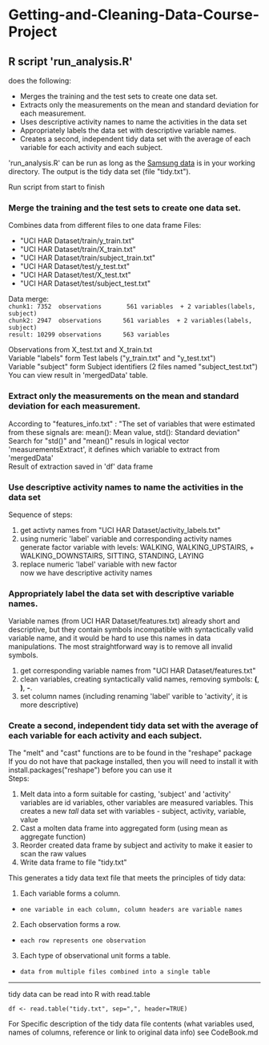 Getting-and-Cleaning-Data-Course-Project
========================================


R script 'run_analysis.R' 
----
does the following:

- Merges the training and the test sets to create one data set.
- Extracts only the measurements on the mean and standard deviation for each measurement. 
- Uses descriptive activity names to name the activities in the data set
- Appropriately labels the data set with descriptive variable names. 
- Creates a second, independent tidy data set with the average of each variable for each activity and each subject. 


'run_analysis.R' can be run as long as the [Samsung data](https://d396qusza40orc.cloudfront.net/getdata%2Fprojectfiles%2FUCI%20HAR%20Dataset.zip) is in your working directory. The output is the tidy data set (file "tidy.txt").  

Run script from start to finish  


### Merge the training and the test sets to create one data set.
Combines data from different files to one data frame
Files: 
- "UCI HAR Dataset/train/y_train.txt"
- "UCI HAR Dataset/train/X_train.txt"
- "UCI HAR Dataset/train/subject_train.txt"
- "UCI HAR Dataset/test/y_test.txt"
- "UCI HAR Dataset/test/X_test.txt"
- "UCI HAR Dataset/test/subject_test.txt"

Data merge:  
`chunk1: 7352  observations       561 variables  + 2 variables(labels, subject)  `  
`chunk2: 2947  observations      561 variables  + 2 variables(labels, subject)  `  
`result: 10299 observations      563 variables  `  


Observations from X_test.txt and X_train.txt  
Variable "labels" form Test labels ("y_train.txt" and "y_test.txt")  
Variable "subject" form Subject identifiers (2 files named "subject_test.txt")  
You can view result in 'mergedData' table.  

### Extract only the measurements on the mean and standard deviation for each measurement. 

According to "features_info.txt" : "The set of variables that were estimated from these signals are: mean(): Mean value, std(): Standard deviation"  
Search for "std()" and "mean()" resuls in logical vector 'measurementsExtract', it defines which variable to extract from 'mergedData'  
Result of extraction saved in 'df' data frame  

### Use descriptive activity names to name the activities in the data set
Sequence of steps:
 1. get activty names from "UCI HAR Dataset/activity_labels.txt"  
 2. using numeric 'label' variable and corresponding activity names generate factor variable with levels: WALKING, WALKING_UPSTAIRS, + WALKING_DOWNSTAIRS, SITTING, STANDING, LAYING  
 3. replace numeric 'label' variable with new factor   
now we have descriptive activity names


### Appropriately label the data set with descriptive variable names. 
Variable names (from UCI HAR Dataset/features.txt) already short and descriptive, but they contain symbols incompatible with syntactically valid variable name, and it would be hard to use this names in data manipulations.  The most straightforward way is to remove all invalid symbols.  
 1. get corresponding variable names from "UCI HAR Dataset/features.txt"  
 2. clean variables, creating syntactically valid names, removing symbols: __(__, __)__, __-__.  
 3. set column names (including renaming 'label' varible to 'activity', it is more descriptive)


### Create a second, independent tidy data set with the average of each variable for each activity and each subject. 

The "melt" and "cast" functions are to be found in the "reshape" package  
If you do not have that package installed, then you will need to install it with install.packages("reshape") before you can use it  
Steps:  
 1. Melt data into a form suitable for casting, 'subject' and 'activity' variables are id variables, other variables are measured variables. This creates a new *tall* data set with  variables - subject, activity, variable, value  
 2. Cast a molten data frame into aggregated form (using mean as aggregate function)  
 3. Reorder created data frame by subject and activity to make it easier to scan the raw values  
 4. Write data frame to file "tidy.txt"  

This generates a tidy data text file that meets the principles of tidy data:  
 1. Each variable forms a column.                        
  + `one variable in each column, column headers are variable names`  
 2. Each observation forms a row.                        
  + `each row represents one observation`  
 3. Each type of observational unit forms a table.       
  + `data from multiple files combined into a single table`  
  
-------------------------------------------------------------------
 
tidy data can be read into R with read.table  

    df <- read.table("tidy.txt", sep=",", header=TRUE)  
    
For Specific description of the tidy data file contents (what variables used, names of columns, reference or link to original data info)
see CodeBook.md


